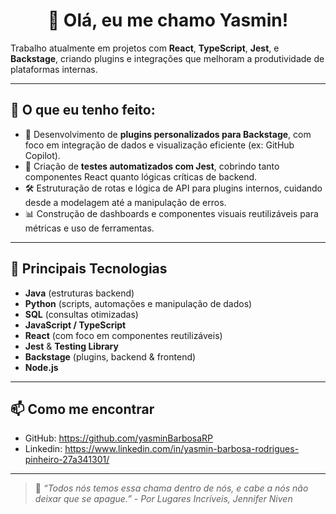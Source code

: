 <h1 align="center">👋 Olá, eu me chamo Yasmin!</h1>

Trabalho atualmente em projetos com **React**, **TypeScript**, **Jest**, e **Backstage**, criando plugins e integrações que melhoram a produtividade de plataformas internas.

---

## 🚀 O que eu tenho feito:
- 🔧 Desenvolvimento de **plugins personalizados para Backstage**, com foco em integração de dados e visualização eficiente (ex: GitHub Copilot).
- 🧪 Criação de **testes automatizados com Jest**, cobrindo tanto componentes React quanto lógicas críticas de backend.
- 🛠️ Estruturação de rotas e lógica de API para plugins internos, cuidando desde a modelagem até a manipulação de erros.
- 📊 Construção de dashboards e componentes visuais reutilizáveis para métricas e uso de ferramentas.

---

## 🧩 Principais Tecnologias
- **Java** (estruturas backend)
- **Python** (scripts, automações e manipulação de dados)
- **SQL** (consultas otimizadas)
- **JavaScript / TypeScript**
- **React** (com foco em componentes reutilizáveis)
- **Jest** & **Testing Library**
- **Backstage** (plugins, backend & frontend)
- **Node.js**

---

## 📫 Como me encontrar
- GitHub: https://github.com/yasminBarbosaRP
- Linkedin: https://www.linkedin.com/in/yasmin-barbosa-rodrigues-pinheiro-27a341301/

---

> 💬 *“Todos nós temos essa chama dentro de nós, e cabe a nós não deixar que se apague.” - Por Lugares Incríveis, Jennifer Niven*
